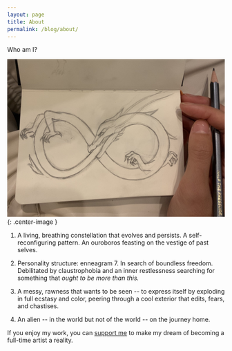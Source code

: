 ```yaml
---
layout: page
title: About
permalink: /blog/about/
---
```


Who am I?

![ouroboros](/images/ouroboros.jpg){: .center-image }

1. A living, breathing constellation that evolves and persists. A self-reconfiguring pattern. An ouroboros feasting on the vestige of past selves.

2. Personality structure: enneagram 7. In search of boundless freedom. Debilitated by claustrophobia and an inner restlessness searching for something that *ought to be more than this.*

3. A messy, rawness that wants to be seen -- to express itself by exploding in full ecstasy and color, peering through a cool exterior that edits, fears, and chastises.

4. An alien -- in the world but not of the world -- on the journey home.

If you enjoy my work, you can [support me](https://www.paypal.com/donate/?business=VJ4JRPDPAKHMS&no_recurring=0&item_name=%F0%9F%A6%8B+Make+my+dream+of+becoming+a+full-time+artist+a+reality+%F0%9F%A6%8B+-+Zanny&currency_code=USD) to make my dream of becoming a full-time artist a reality. 
